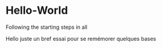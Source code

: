 # Hello-World
Following the starting steps in all

Hello
juste un bref essai pour se remémorer quelques bases 
